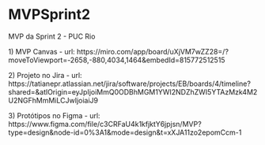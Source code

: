 # MVPSprint2
MVP da Sprint 2 - PUC Rio

<p> 1)  MVP Canvas - url: https://miro.com/app/board/uXjVM7wZZ28=/?moveToViewport=-2658,-880,4034,1464&embedId=815772512515 </p>
<p> 2) Projeto no Jira - url: https://tatianepr.atlassian.net/jira/software/projects/EB/boards/4/timeline?shared=&atlOrigin=eyJpIjoiMmQ0ODBhMGM1YWI2NDZhZWI5YTAzMzk4M2U2NGFhMmMiLCJwIjoiaiJ9</p>
<p> 3) Protótipos no Figma - url: https://www.figma.com/file/c3CRFaU4k1kfjktY6jpjsn/MVP?type=design&node-id=0%3A1&mode=design&t=xXJA11zo2epomCcm-1</p>



